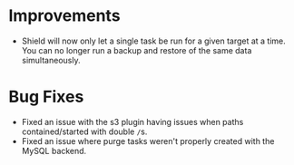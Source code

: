 # Improvements

- Shield will now only let a single task be run for a given
  target at a time. You can no longer run a backup and restore
  of the same data simultaneously.

# Bug Fixes

- Fixed an issue with the s3 plugin having issues when paths
  contained/started with double `/`s.
- Fixed an issue where purge tasks weren't properly created with the MySQL
  backend.
